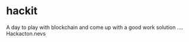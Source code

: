 # hackit



A day to play with blockchain and come up with a good work solution .... Hackacton.nevs

